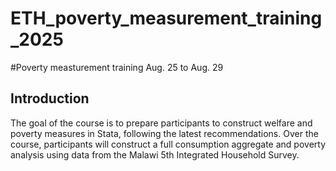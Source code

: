 # ETH_poverty_measurement_training_2025
#Poverty measturement training Aug. 25 to Aug. 29
## Introduction
The goal of the course is to prepare participants to construct welfare and poverty measures in Stata, following the latest recommendations.  Over the course, participants will construct a full consumption aggregate and poverty analysis using data from the Malawi 5th Integrated Household Survey.
